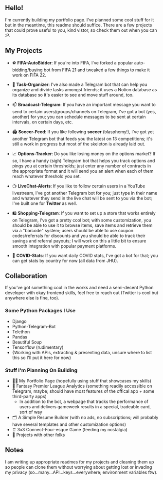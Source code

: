 ## Hello!

I'm currently building my portfolio page. I've planned some cool stuff for it but in the meantime, this readme should suffice. There are a few projects that could prove useful to you, kind vistor, so check them out when you can :P.

## My Projects

- ⚽️ **FIFA-AutoBidder**: If you're into FIFA, I've forked a popular auto-bidding/buying bot from FIFA 21 and tweaked a few things to make it work on FIFA 22.
 
- 📝 **Task-Organizer**: I've also made a Telegram bot that can help you organize and divide tasks amongst friends; it uses a Notion database as its database so it's easier to see and move stuff around, too.

- 📫 **Broadcast-Telegram**: If you have an important message you want to send to certain users/groups/channels on Telegram, I've got a bot (yes, another) for you; you can schedule messages to be sent at certain intervals, on certain days, etc.

- 🏟 **Soccer-Feed**: If you like following **soccer** (blasphemy!), I've got yet another Telegram bot that feeds you the latest on 13 competitions; it's still a work in progress but most of the skeleton is already laid out.

- 📈 **Options-Tracker**: Do you like losing money on the options market? If so, I have a handy (sigh) Telegram bot that helps you track options and pings you at certain thresholds; just enter any number of contracts in the appropriate format and it will send you an alert when each of them reach whatever threshold you set.

- 📺 **LiveChat-Alerts**: If you like to follow certain users in a YouTube livestream, I've got another Telegram bot for you; just type in their name and whatever they send in the live chat will be sent to you via the bot; I've built one for **Twitter** as well.

- 🛍 **Shopping-Telegram**: If you want to set up a store that works entirely on Telegram, I've got a pretty cool bot; with some customization, you should be able to use it to browse items, save items and retrieve them via a "barcode" system; users should be able to use coupon codes/referrals for discounts and you should be able to track their savings and referral payouts; I will work on this a little bit to ensure smooth integration with popular payment platforms.

- 🦠 **COVID-Stats**: If you want daily COVID stats, I've got a bot for that; you can get stats by country for now (all data from JHU).

## Collaboration

If you've got something cool in the works and need a semi-decent Python developer with okay frontend skills, feel free to reach out (Twitter is cool but anywhere else is fine, too).

### Some Python Packages I Use
- Django
- Python-Telegram-Bot
- Telethon
- Pandas
- Beautiful Soup
- Tensorflow (rudimentary)
- {Working with APIs, extracting & presenting data, unsure where to list this so I'll put it here for now}

### Stuff I'm Planning On Building
- 👨🏽 My Portfolio Page (hopefully using stuff that showcases my skills)
- 📰 Fantasy Premier League Analytics (something readily accessible on Telegram, maybe; should have most features of the offical app + some third-party apps)
    - In addition to the bot, a webpage that tracks the performance of users and delivers gameweek results in a special, tradeable card, sort of way
- 🗂 A Simple Resume Builder (with no ads, no subscriptions; will probably have several templates and other customization options)
- ♖ 3x3 Connect-Four-esque Game (feeding my nostalgia)
- 🤝 Projects with other folks

## Notes
I am writing up appropriate readmes for my projects and cleaning them up so people can clone them without worrying about getting lost or invading my privacy (so...many...API...keys...everywhere; environment variables ftw).
